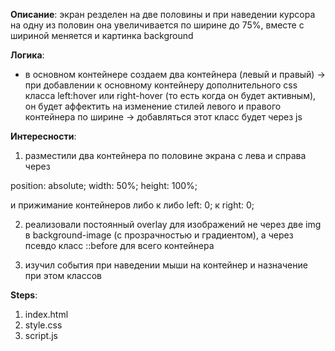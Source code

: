 __Описание__: экран резделен на две половины и при наведении курсора на одну из половин она увеличивается по ширине до 75%, вместе с шириной меняется и картинка background


__Логика__:
- в основном контейнере создаем два контейнера (левый и правый) -> при добавлении к основному контейнеру дополнительного css класса left:hover или right-hover (то есть когда он будет активным), он будет аффектить на изменение стилей левого и правого контейнера по ширине -> добавляться этот класс будет через js



__Интересности__:

1) разместили два контейнера по половине экрана с лева и справа через

position: absolute;
width: 50%;
height: 100%;

и прижимание контейнеров либо к либо left: 0; к right: 0;


2) реализовали постоянный overlay для изображений не через две img в background-image (c прозрачностью и градиентом), а через псевдо класс ::before для всего контейнера

3) изучил события при наведении мыши на контейнер и назначение при этом классов


__Steps__:
1) index.html
2) style.css
3) script.js
